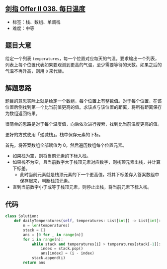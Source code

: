 ## [剑指 Offer II 038. 每日温度](https://leetcode-cn.com/problems/iIQa4I/)

- 标签：栈、数组、单调栈
- 难度：中等

## 题目大意

给定一个列表 `temperatures`，每一个位置对应每天的气温。要求输出一个列表，列表上每个位置代表如果要观测到更高的气温，至少需要等待的天数。如果之后的气温不再升高，则用 `0` 来代替。

## 解题思路

题目的意思实际上就是给定一个数组，每个位置上有整数值。对于每个位置，在该位置后侧找到第一个比当前值更高的值。求该点与该位置的距离，将所有距离保存为数组返回结果。

很简单的思路是对于每个温度值，向后依次进行搜索，找到比当前温度更高的值。

更好的方式使用「递减栈」。栈中保存元素的下标。

首先，将答案数组全部赋值为 0。然后遍历数组每个位置元素。

- 如果栈为空，则将当前元素的下标入栈。
- 如果栈不为空，且当前数字大于栈顶元素对应数字，则栈顶元素出栈，并计算下标差。
    - 此时当前元素就是栈顶元素的下一个更高值，将其下标差存入答案数组中保存起来，判断栈顶元素。
- 直到当前数字小于或等于栈顶元素，则停止出栈，将当前元素下标入栈。

## 代码

```Python
class Solution:
    def dailyTemperatures(self, temperatures: List[int]) -> List[int]:
        n = len(temperatures)
        stack = []
        ans = [0 for _ in range(n)]
        for i in range(n):
            while stack and temperatures[i] > temperatures[stack[-1]]:
                index = stack.pop()
                ans[index] = (i - index)
            stack.append(i)
        return ans
```

